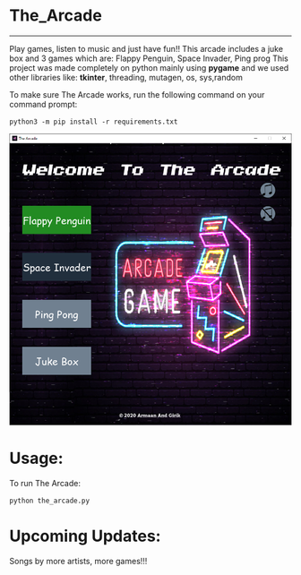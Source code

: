 # The_Arcade
---

Play games, listen to music and just have fun!!
This arcade includes a juke box and 3 games which are: Flappy Penguin, Space Invader, Ping prog
This project was made completely on python mainly using __pygame__ and we used other libraries like: __tkinter__, threading, mutagen, os, sys,random

To make sure The Arcade works, run the following command on your command prompt:
```
python3 -m pip install -r requirements.txt
```

![alt image](The_arcade.png)

# Usage:

To run The Arcade:
```
python the_arcade.py
```

# Upcoming Updates:
Songs by more artists, more games!!!
